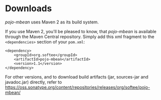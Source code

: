 # Downloads #

_pojo-mbean_ uses Maven 2 as its build system.

If you use Maven 2, you'll be pleased to know, that _pojo-mbean_ is available through the Maven Central repository. Simply add this xml fragment to the `<dependencies>` section of your `pom.xml`:

```
<dependency>
    <groupId>org.softee</groupId>
    <artifactId>pojo-mbean</artifactId>
    <version>1.1</version>
</dependency>
```

For other versions, and to download build artifacts (jar, sources-jar and javadoc.jar) directly, refer to https://oss.sonatype.org/content/repositories/releases/org/softee/pojo-mbean/